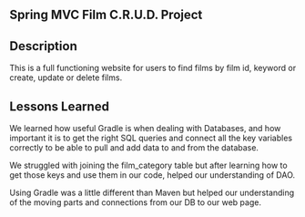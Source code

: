 ## Spring MVC Film C.R.U.D. Project



## Description
This is a full functioning website for users to find films by film id, keyword or create, update or delete 
films. 


## Lessons Learned

We learned how useful Gradle is when dealing with Databases, and how important it is to 
get the right SQL queries and connect all the key variables correctly to be able
to pull and add data to and from the database.

We struggled with joining the film_category table but after learning how to 
get those keys and use them in our code, helped our understanding of DAO.

Using Gradle was a little different than Maven but helped our understanding of
the moving parts and connections from our DB to our web page.
